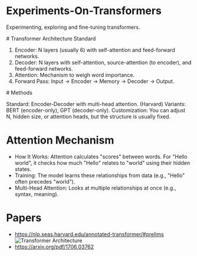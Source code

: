 # Experiments-On-Transformers
Experimenting, exploring and fine-tuning transformers.


# Transformer Architecture Standard

1. Encoder: N layers (usually 6) with self-attention and feed-forward networks.
2. Decoder: N layers with self-attention, source-attention (to encoder), and feed-forward networks.
3. Attention: Mechanism to weigh word importance.
4. Forward Pass: Input → Encoder → Memory → Decoder → Output.

# Methods

Standard: Encoder-Decoder with multi-head attention. (Harvard)
Variants: BERT (encoder-only), GPT (decoder-only).
Customization: You can adjust N, hidden size, or attention heads, but the structure is usually fixed.

# Attention Mechanism
- How It Works: Attention calculates "scores" between words. For "Hello world", it checks how much "Hello" relates to "world" using their hidden states.
- Training: The model learns these relationships from data (e.g., "Hello" often precedes "world").
- Multi-Head Attention: Looks at multiple relationships at once (e.g., syntax, meaning).

# Papers

- https://nlp.seas.harvard.edu/annotated-transformer/#prelims
![Transformer Architecture](https://nlp.seas.harvard.edu/images/the_transformer_architecture.jpg)
- https://arxiv.org/pdf/1706.03762
